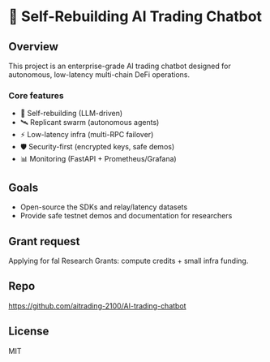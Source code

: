 # 🤖 Self-Rebuilding AI Trading Chatbot

## Overview
This project is an enterprise-grade AI trading chatbot designed for autonomous, low-latency multi-chain DeFi operations.

### Core features
- 🔄 Self-rebuilding (LLM-driven)
- 🛰 Replicant swarm (autonomous agents)
- ⚡ Low-latency infra (multi-RPC failover)
- 🛡 Security-first (encrypted keys, safe demos)
- 📊 Monitoring (FastAPI + Prometheus/Grafana)

## Goals
- Open-source the SDKs and relay/latency datasets
- Provide safe testnet demos and documentation for researchers

## Grant request
Applying for fal Research Grants: compute credits + small infra funding.

## Repo
https://github.com/aitrading-2100/AI-trading-chatbot

## License
MIT
